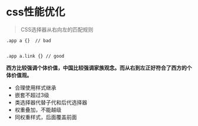 # css性能优化

> CSS选择器从右向左的匹配规则 

```
.app a {}  // bad


.app a.link {} // good

```



**西方比较强调个体价值，中国比较强调家族观念。而从右到左正好符合了西方的个体价值观。**

- 合理使用样式继承
- 嵌套不超过3级
- 类选择器代替子代和后代选择器
- 权重叠加，不能越级
- 同权重样式，后面覆盖前面




